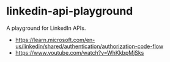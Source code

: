 # linkedin-api-playground

A playground for LinkedIn APIs.

- https://learn.microsoft.com/en-us/linkedin/shared/authentication/authorization-code-flow
- https://www.youtube.com/watch?v=WhKkbpMjSks